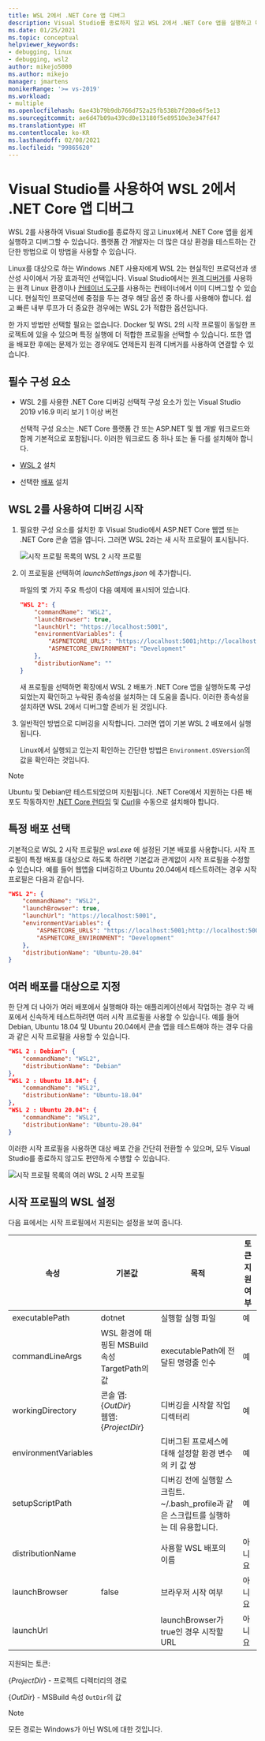 ```yaml
---
title: WSL 2에서 .NET Core 앱 디버그
description: Visual Studio를 종료하지 않고 WSL 2에서 .NET Core 앱을 실행하고 디버그하는 방법을 알아봅니다.
ms.date: 01/25/2021
ms.topic: conceptual
helpviewer_keywords:
- debugging, linux
- debugging, wsl2
author: mikejo5000
ms.author: mikejo
manager: jmartens
monikerRange: '>= vs-2019'
ms.workload:
- multiple
ms.openlocfilehash: 6ae43b79b9db766d752a25fb538b7f208e6f5e13
ms.sourcegitcommit: ae6d47b09a439cd0e13180f5e89510e3e347fd47
ms.translationtype: HT
ms.contentlocale: ko-KR
ms.lasthandoff: 02/08/2021
ms.locfileid: "99865620"
---
```

# <a name="debug-net-core-apps-in-wsl-2-with-visual-studio"></a>Visual Studio를 사용하여 WSL 2에서 .NET Core 앱 디버그

WSL 2를 사용하여 Visual Studio를 종료하지 않고 Linux에서 .NET Core 앱을 쉽게 실행하고 디버그할 수 있습니다. 플랫폼 간 개발자는 더 많은 대상 환경을 테스트하는 간단한 방법으로 이 방법을 사용할 수 있습니다.

Linux를 대상으로 하는 Windows .NET 사용자에게 WSL 2는 현실적인 프로덕션과 생산성 사이에서 가장 효과적인 선택입니다. Visual Studio에서는 [원격 디버거](../debugger/remote-debugging-dotnet-core-linux-with-ssh.md)를 사용하는 원격 Linux 환경이나 [컨테이너 도구](../containers/overview.md)를 사용하는 컨테이너에서 이미 디버그할 수 있습니다. 현실적인 프로덕션에 중점을 두는 경우 해당 옵션 중 하나를 사용해야 합니다. 쉽고 빠른 내부 루프가 더 중요한 경우에는 WSL 2가 적합한 옵션입니다.

한 가지 방법만 선택할 필요는 없습니다. Docker 및 WSL 2의 시작 프로필이 동일한 프로젝트에 있을 수 있으며 특정 실행에 더 적합한 프로필을 선택할 수 있습니다. 또한 앱을 배포한 후에는 문제가 있는 경우에도 언제든지 원격 디버거를 사용하여 연결할 수 있습니다.

## <a name="prerequisites"></a>필수 구성 요소

- WSL 2를 사용한 .NET Core 디버깅 선택적 구성 요소가 있는 Visual Studio 2019 v16.9 미리 보기 1 이상 버전

  선택적 구성 요소는 .NET Core 플랫폼 간 또는 ASP.NET 및 웹 개발 워크로드와 함께 기본적으로 포함됩니다. 이러한 워크로드 중 하나 또는 둘 다를 설치해야 합니다.

- [WSL 2](/windows/wsl/about) 설치

- 선택한 [배포](https://aka.ms/wslstore) 설치

## <a name="start-debugging-with-wsl-2"></a>WSL 2를 사용하여 디버깅 시작

1. 필요한 구성 요소를 설치한 후 Visual Studio에서 ASP.NET Core 웹앱 또는 .NET Core 콘솔 앱을 엽니다. 그러면 WSL 2라는 새 시작 프로필이 표시됩니다.

   ![시작 프로필 목록의 WSL 2 시작 프로필](media/linux-wsl2-debugging-select-launch-profile.png)

1. 이 프로필을 선택하여 *launchSettings.json* 에 추가합니다.

   파일의 몇 가지 주요 특성이 다음 예제에 표시되어 있습니다.

    ```json
    "WSL 2": {
        "commandName": "WSL2",
        "launchBrowser": true,
        "launchUrl": "https://localhost:5001",
        "environmentVariables": {
            "ASPNETCORE_URLS": "https://localhost:5001;http://localhost:5000",
            "ASPNETCORE_ENVIRONMENT": "Development"
        },
        "distributionName": ""
    }
    ```

   새 프로필을 선택하면 확장에서 WSL 2 배포가 .NET Core 앱을 실행하도록 구성되었는지 확인하고 누락된 종속성을 설치하는 데 도움을 줍니다. 이러한 종속성을 설치하면 WSL 2에서 디버그할 준비가 된 것입니다.

1. 일반적인 방법으로 디버깅을 시작합니다. 그러면 앱이 기본 WSL 2 배포에서 실행됩니다.

   Linux에서 실행되고 있는지 확인하는 간단한 방법은 `Environment.OSVersion`의 값을 확인하는 것입니다.

>[!NOTE]
> Ubuntu 및 Debian만 테스트되었으며 지원됩니다. .NET Core에서 지원하는 다른 배포도 작동하지만 [.NET Core 런타임](https://aka.ms/wsldotnet) 및 [Curl](https://curl.haxx.se/)을 수동으로 설치해야 합니다.

## <a name="choose-a-specific-distribution"></a>특정 배포 선택

기본적으로 WSL 2 시작 프로필은 *wsl.exe* 에 설정된 기본 배포를 사용합니다. 시작 프로필이 특정 배포를 대상으로 하도록 하려면 기본값과 관계없이 시작 프로필을 수정할 수 있습니다. 예를 들어 웹앱을 디버깅하고 Ubuntu 20.04에서 테스트하려는 경우 시작 프로필은 다음과 같습니다.

```json
"WSL 2": {
    "commandName": "WSL2",
    "launchBrowser": true,
    "launchUrl": "https://localhost:5001",
    "environmentVariables": {
        "ASPNETCORE_URLS": "https://localhost:5001;http://localhost:5000",
        "ASPNETCORE_ENVIRONMENT": "Development"
    },
    "distributionName": "Ubuntu-20.04"
}
```

## <a name="target-multiple-distributions"></a>여러 배포를 대상으로 지정

한 단계 더 나아가 여러 배포에서 실행해야 하는 애플리케이션에서 작업하는 경우 각 배포에서 신속하게 테스트하려면 여러 시작 프로필을 사용할 수 있습니다. 예를 들어 Debian, Ubuntu 18.04 및 Ubuntu 20.04에서 콘솔 앱을 테스트해야 하는 경우 다음과 같은 시작 프로필을 사용할 수 있습니다.

```json
"WSL 2 : Debian": {
    "commandName": "WSL2",
    "distributionName": "Debian"
},
"WSL 2 : Ubuntu 18.04": {
    "commandName": "WSL2",
    "distributionName": "Ubuntu-18.04"
},
"WSL 2 : Ubuntu 20.04": {
    "commandName": "WSL2",
    "distributionName": "Ubuntu-20.04"
}
```

이러한 시작 프로필을 사용하면 대상 배포 간을 간단히 전환할 수 있으며, 모두 Visual Studio를 종료하지 않고도 편안하게 수행할 수 있습니다.

![시작 프로필 목록의 여러 WSL 2 시작 프로필](media/linux-wsl2-debugging-switch-target-distribution.png)

## <a name="wsl-settings-in-the-launch-profile"></a>시작 프로필의 WSL 설정

다음 표에서는 시작 프로필에서 지원되는 설정을 보여 줍니다.

|속성|기본값|목적|토큰 지원 여부|
|-|-|-|-|
|executablePath|dotnet|실행할 실행 파일|예|
|commandLineArgs|WSL 환경에 매핑된 MSBuild 속성 TargetPath의 값|executablePath에 전달된 명령줄 인수|예|
|workingDirectory|콘솔 앱: {*OutDir*}</br>웹앱: {*ProjectDir*}|디버깅을 시작할 작업 디렉터리|예|
|environmentVariables||디버그된 프로세스에 대해 설정할 환경 변수의 키 값 쌍|예|
|setupScriptPath||디버깅 전에 실행할 스크립트. ~/.bash_profile과 같은 스크립트를 실행하는 데 유용합니다.|예|
|distributionName||사용할 WSL 배포의 이름|아니요|
|launchBrowser|false|브라우저 시작 여부|아니요|
|launchUrl||launchBrowser가 true인 경우 시작할 URL|아니요|

지원되는 토큰:

{*ProjectDir*} - 프로젝트 디렉터리의 경로

{*OutDir*} - MSBuild 속성 `OutDir`의 값

>[!NOTE]
> 모든 경로는 Windows가 아닌 WSL에 대한 것입니다.
